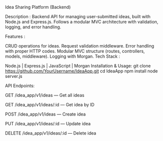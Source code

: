 Idea Sharing Platform (Backend)

Description : Backend API for managing user-submitted ideas, built with Node.js and Express.js. Follows a modular MVC architecture with validation, logging, and error handling.

Features :

CRUD operations for ideas.
Request validation middleware.
Error handling with proper HTTP codes.
Modular MVC structure (routes, controllers, models, middleware).
Logging with Morgan.
Tech Stack :

Node.js | Express.js | JavaScript | Morgan
Installation & Usage: git clone https://github.com/YourUsername/IdeaApp.git cd IdeaApp npm install node server.js

API Endpoints:

GET /idea_app/v1/ideas — Get all ideas

GET /idea_app/v1/ideas/:id — Get idea by ID

POST /idea_app/v1/ideas — Create idea

PUT /idea_app/v1/ideas/:id — Update idea

DELETE /idea_app/v1/ideas/:id — Delete idea
